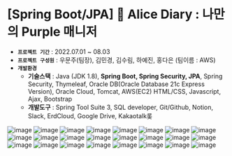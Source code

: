 # [Spring Boot/JPA] 🐰 Alice Diary : 나만의 Purple 매니저
- **`프로젝트 기간`** : 2022.07.01 ~ 08.03
- **`프로젝트 구성원`** : 우문주(팀장), 김민경, 김수림, 하예진, 홍다은 (팀이름 : AWS)
- **`개발환경`**
    - **기술스택** : Java (JDK 1.8), **Spring Boot, Spring Security, JPA**, Spring Security, Thymeleaf, Oracle DB(Oracle Database 21c Express Version), Oracle Cloud, Tomcat, AWS(EC2)
    HTML/CSS, Javascript, Ajax, Bootstrap
    - **개발도구** : Spring Tool Suite 3, SQL developer, Git/Github, Notion, Slack, ErdCloud, Google Drive, Kakaotalk롲
    
![image](https://user-images.githubusercontent.com/91274798/183587029-d8f61f34-dd3a-4098-8655-f5e083ac25ec.png)
![image](https://user-images.githubusercontent.com/91274798/183587197-309e3739-fcb3-4af7-8705-3083fddfd9d6.png)
![image](https://user-images.githubusercontent.com/91274798/183587612-73a52762-cd01-4bb6-ae28-5ae8eff22613.png)
![image](https://user-images.githubusercontent.com/91274798/183587657-498fbbba-bf6b-4ca1-8ef9-593c3b682092.png)
![image](https://user-images.githubusercontent.com/91274798/183587687-a7b5d122-4d54-4b94-94e5-dd7743accee2.png)
![image](https://user-images.githubusercontent.com/91274798/183587712-12c991b9-b6ec-4c5c-8418-8f8394378e51.png)
![image](https://user-images.githubusercontent.com/91274798/183587739-c0ae1876-4148-43b5-ac65-134fda049a50.png)
![image](https://user-images.githubusercontent.com/91274798/183587765-d5ee10f9-0faa-49ef-b8eb-c4d75c6c984b.png)
![image](https://user-images.githubusercontent.com/91274798/183587795-c8e8bfd9-1691-42c2-8415-bb77c6ca9d91.png)
![image](https://user-images.githubusercontent.com/91274798/183587821-1a5fe6ec-22d5-4335-b540-b902fd555a41.png)
![image](https://user-images.githubusercontent.com/91274798/183587841-96ca8653-0acc-4df2-bcca-0d7dff70a862.png)
![image](https://user-images.githubusercontent.com/91274798/183587882-f7e9a186-c822-4710-b1b9-4f2781a98103.png)
![image](https://user-images.githubusercontent.com/91274798/183587904-66496123-28f5-4f38-8ba1-a87ce4a05833.png)
![image](https://user-images.githubusercontent.com/91274798/183587933-3fc08212-ada9-42fe-830b-3482473c1f29.png)
![image](https://user-images.githubusercontent.com/91274798/183587984-55fb47da-1468-45c5-ab30-ee8fa42bfba0.png)
![image](https://user-images.githubusercontent.com/91274798/183588008-ad2bf929-096b-45db-ba61-9d91c1f240e4.png)
![image](https://user-images.githubusercontent.com/91274798/183588045-e7988d01-2f48-4be1-b086-559191b2eabe.png)
![image](https://user-images.githubusercontent.com/91274798/183588081-084052f5-ed14-4a9e-85f8-c8d36f6a1e7d.png)
![image](https://user-images.githubusercontent.com/91274798/183588104-f82a9884-8bb3-4593-9ee0-5947408938f9.png)
![image](https://user-images.githubusercontent.com/91274798/183588131-23c1f0ae-0892-45b7-854f-347cb0ac6c55.png)
![image](https://user-images.githubusercontent.com/91274798/183588166-fe3f6dca-52e0-41d4-96f4-df72f59e099b.png)
![image](https://user-images.githubusercontent.com/91274798/183588211-18060936-c152-463d-b38d-7b6c5b08c2bf.png)
![image](https://user-images.githubusercontent.com/91274798/183588244-d3cbb5f6-cd7c-4fa2-97be-35d2581a75f9.png)
![image](https://user-images.githubusercontent.com/91274798/183588503-77ba162d-e022-4289-987a-131a5d5c529d.png)
